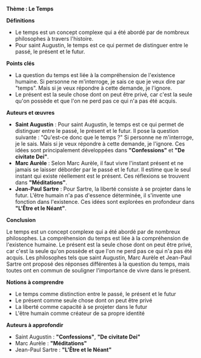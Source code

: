 **Thème : Le Temps**

**Définitions**

* Le temps est un concept complexe qui a été abordé par de nombreux philosophes à travers l'histoire.
* Pour saint Augustin, le temps est ce qui permet de distinguer entre le passé, le présent et le futur.

**Points clés**

* La question du temps est liée à la compréhension de l'existence humaine. Si personne ne m'interroge, je sais ce que je veux dire par "temps". Mais si je veux répondre à cette demande, je l'ignore.
* Le présent est la seule chose dont on peut être privé, car c'est la seule qu'on possède et que l'on ne perd pas ce qui n'a pas été acquis.

**Auteurs et œuvres**

* **Saint Augustin** : Pour saint Augustin, le temps est ce qui permet de distinguer entre le passé, le présent et le futur. Il pose la question suivante : "Qu'est-ce donc que le temps ?" Si personne ne m'interroge, je le sais. Mais si je veux répondre à cette demande, je l'ignore. Ces idées sont principalement développées dans **"Confessions"** et **"De civitate Dei"**.
* **Marc Aurèle** : Selon Marc Aurèle, il faut vivre l'instant présent et ne jamais se laisser déborder par le passé et le futur. Il estime que le seul instant qui existe réellement est le présent. Ces réflexions se trouvent dans **"Méditations"**.
* **Jean-Paul Sartre** : Pour Sartre, la liberté consiste à se projeter dans le futur. L'être humain n'a pas d'essence déterminée, il s'invente une fonction dans l'existence. Ces idées sont explorées en profondeur dans **"L'Être et le Néant"**.

**Conclusion**

Le temps est un concept complexe qui a été abordé par de nombreux philosophes. La compréhension du temps est liée à la compréhension de l'existence humaine. Le présent est la seule chose dont on peut être privé, car c'est la seule qu'on possède et que l'on ne perd pas ce qui n'a pas été acquis. Les philosophes tels que saint Augustin, Marc Aurèle et Jean-Paul Sartre ont proposé des réponses différentes à la question du temps, mais toutes ont en commun de souligner l'importance de vivre dans le présent.

**Notions à comprendre**

* Le temps comme distinction entre le passé, le présent et le futur
* Le présent comme seule chose dont on peut être privé
* La liberté comme capacité à se projeter dans le futur
* L'être humain comme créateur de sa propre identité

**Auteurs à approfondir**

* Saint Augustin : **"Confessions"**, **"De civitate Dei"**
* Marc Aurèle : **"Méditations"**
* Jean-Paul Sartre : **"L'Être et le Néant"**
